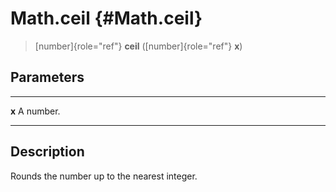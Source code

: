 Math.ceil {#Math.ceil}
=========

> [number]{role="ref"} **ceil** ([number]{role="ref"} **x**)

Parameters
----------

  ------- -----------
  **x**   A number.
  ------- -----------

Description
-----------

Rounds the number up to the nearest integer.
